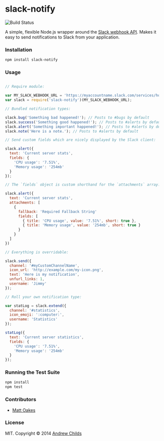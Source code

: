 # slack-notify

![Build Status](https://travis-ci.org/andrewchilds/slack-notify.png?branch=master)

A simple, flexible Node.js wrapper around the [Slack webhook API](https://api.slack.com). Makes it easy to send notifications to Slack from your application.

### Installation

```sh
npm install slack-notify
```

### Usage

```js

// Require module:

var MY_SLACK_WEBHOOK_URL = 'https://myaccountname.slack.com/services/hooks/incoming-webhook?token=myToken';
var slack = require('slack-notify')(MY_SLACK_WEBHOOK_URL);

// Bundled notification types:

slack.bug('Something bad happened!'); // Posts to #bugs by default
slack.success('Something good happened!'); // Posts to #alerts by default
slack.alert('Something important happened!'); // Posts to #alerts by default
slack.note('Here is a note.'); // Posts to #alerts by default

// Send custom fields which are nicely displayed by the Slack client:

slack.alert({
  text: 'Current server stats',
  fields: {
    'CPU usage': '7.51%',
    'Memory usage': '254mb'
  }
});

// The `fields` object is custom shorthand for the `attachments` array:

slack.alert({
  text: 'Current server stats',
  attachments: [
    {
      fallback: 'Required Fallback String'
      fields: [
        { title: 'CPU usage', value: '7.51%', short: true },
        { title: 'Memory usage', value: '254mb', short: true }
      }
    }
  ]
})

// Everything is overridable:

slack.send({
  channel: '#myCustomChannelName',
  icon_url: 'http://example.com/my-icon.png',
  text: 'Here is my notification',
  unfurl_links: 1,
  username: 'Jimmy'
});

// Roll your own notification type:

var statLog = slack.extend({
  channel: '#statistics',
  icon_emoji: ':computer:',
  username: 'Statistics'
});

statLog({
  text: 'Current server statistics',
  fields: {
    'CPU usage': '7.51%',
    'Memory usage': '254mb'
  }
});

```

### Running the Test Suite

```sh
npm install
npm test
```

### Contributors

- [Matt Oakes](https://github.com/matto1990)

### License

MIT. Copyright &copy; 2014 [Andrew Childs](http://twitter.com/andrewchilds)
